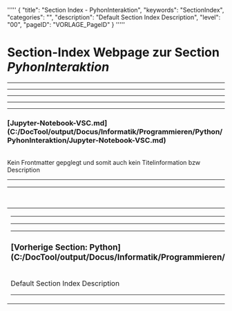 '''''
{
"title": "Section Index - PyhonInteraktion",
"keywords": "SectionIndex",
"categories": "",
"description": "Default Section Index Description",
"level": "00",
"pageID": "VORLAGE_PageID"
}
'''''


<h1>Section-Index Webpage zur Section <i>PyhonInteraktion</i></h1>

<hr><hr><hr><hr><hr>


<h3>[Jupyter-Notebook-VSC.md](C:/DocTool/output/Docus/Informatik/Programmieren/Python/PyhonInteraktion/Jupyter-Notebook-VSC.md)</h3><br>Kein Frontmatter gepglegt und somit auch kein Titelinformation bzw Description<hr><table><thead> <tr> <th>Vorgelagerte Section</th> <th>Nachgelagerte Section</th></tr></thead><tbody><tr><td><hr><hr><hr><h3>[Vorherige Section: Python](C:/DocTool/output/Docus/Informatik/Programmieren/Python/SectionIndex_DocTooloutputDocusInformatikProgrammierenPython.html)</h3><br>Default Section Index Description<hr></td><td>ListeNachgelagerte Sections</td></tr></tbody></table>